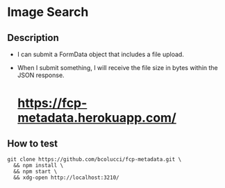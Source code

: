 
# Image Search

## Description

- I can submit a FormData object that includes a file upload.
- When I submit something, I will receive the file size in bytes within the JSON response.

    # https://fcp-metadata.herokuapp.com/

## How to test

    git clone https://github.com/bcolucci/fcp-metadata.git \
      && npm install \
      && npm start \
      && xdg-open http://localhost:3210/
